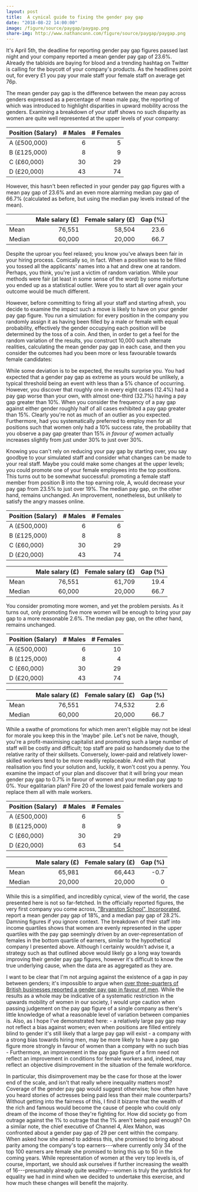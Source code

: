 ```yaml
---
layout: post
title:  A cynical guide to fixing the gender pay gap
date: "2018-08-22 14:00:00"
image: /figure/source/paygap/paygap.png
share-img: http://www.nathancunn.com/figure/source/paygap/paygap.png
---
```



It's April 5th, the deadline for reporting gender pay gap figures passed last night and your company reported a mean gender pay gap of 23.6%. Already the tabloids are baying for blood and a trending hashtag on Twitter is calling for the boycott of your company's products. As the headlines point out, for every £1 you pay your male staff your female staff on average get 76p.

The mean gender pay gap is the difference between the mean pay across genders expressed as a percentage of mean male pay, the reporting of which was introduced to highlight disparities in upward mobility across the genders. Examining a breakdown of your staff shows no such disparity as women are quite well represented at the upper levels of your company:

| Position (Salary)     | # Males | # Females |
| -----------           |-----:| -----:  |
| A (£500,000)     | 6     | 5       |
| B (£125,000)       | 8     | 9       |
| C (£60,000) | 30    | 29      |
| D (£20,000)      | 43    | 74      |


However, this hasn't been reflected in your gender pay gap figures with a mean pay gap of 23.6% and an even more alarming median pay gap of 66.7% (calculated as before, but using the median pay levels instead of the mean).

|       | Male salary (£) | Female salary (£) | Gap (%) |
| ----  | ---:            | ----:             | ---:    |
|Mean   | 76,551          | 58,504            | 23.6    |
|Median | 60,000          | 20,000            | 66.7    |

Despite the uproar you feel relaxed; you know you've always been fair in your hiring process. Comically so, in fact. When a position was to be filled you tossed all the applicants' names into a hat and drew one at random. Perhaps, you think, you're just a victim of random variation. While your methods were fair (at least in some sense of the word) by some misfortune you ended up as a statistical outlier. Were you to start all over again your outcome would be much different.

However, before committing to firing all your staff and starting afresh, you decide to examine the impact such a move is likely to have on your gender pay gap figure. You run a simulation: for every position in the company you randomly assign it as having been filled by a male or female with equal probability, effectively the gender occupying each position will be determined by the toss of a coin. And then, in order to get a feel for the random variation of the results, you construct 10,000 such alternate realities, calculating the mean gender pay gap in each case, and then you consider the outcomes had you been more or less favourable towards female candidates:

<div id='paygapplot'></div>


While some deviation is to be expected, the results surprise you. You had expected that a gender pay gap as extreme as yours would be unlikely, a typical threshold being an event with less than a 5% chance of occurring. However, you discover that roughly one in every eight cases (12.4%) had a pay gap worse than your own, with almost one-third (32.7%) having a pay gap greater than 10%. When you consider the frequency of a pay gap against either gender roughly half of all cases exhibited a pay gap greater than 15%. Clearly you're not as much of an outlier as you expected. Furthermore, had you systematically preferred to employ men for all positions such that women only had a 10% success rate, the probability that you observe a pay gap greater than 15% *in favour of women* actually increases slightly from just under 30% to just over 30%.

Knowing you can't rely on reducing your pay gap by starting over, you say goodbye to your simulated staff and consider what changes can be made to your real staff. Maybe you could make some changes at the upper levels; you could promote one of your female employees into the top positions. This turns out to be somewhat successful: promoting a female staff member from position B into the top earning role, A, would decrease your pay gap from 23.5% to just over 19%. The median pay gap, on the other hand, remains unchanged. An improvement, nonetheless, but unlikely to satisfy the angry masses online.

| Position (Salary)     | # Males | # Females |
| -----------           |-----:| -----:  |
| A (£500,000)     | 6     | 6       |
| B (£125,000)       | 8     | 8       |
| C (£60,000) | 30    | 29      |
| D (£20,000)      | 43    | 74      |



|       | Male salary (£) | Female salary (£) | Gap (%) |
| ----  | ---:            | ----:             | ---:    |
|Mean   | 76,551          | 61,709            | 19.4    |
|Median | 60,000          | 20,000            | 66.7    |



You consider promoting more women, and yet the problem persists. As it turns out, only promoting five more women will be enough to bring your pay gap to a more reasonable 2.6%. The median pay gap, on the other hand, remains unchanged.

| Position (Salary)     | # Males | # Females |
| -----------           |-----:| -----:  |
| A (£500,000)     | 6     | 10       |
| B (£125,000)       | 8     | 4       |
| C (£60,000) | 30    | 29      |
| D (£20,000)      | 43    | 74      |



|       | Male salary (£) | Female salary (£) | Gap (%) |
| ----  | ---:            | ----:             | ---:    |
|Mean   | 76,551          | 74,532            | 2.6     |
|Median | 60,000          | 20,000            | 66.7    |


While a swathe of promotions for which men aren't eligible may not be ideal for morale you keep this in the 'maybe' pile. Let's not be naive, though, you're a profit-maximising capitalist and promoting such a large number of staff will be costly and difficult; top staff are paid so handsomely due to the relative rarity of their skillsets. Conversely, lower-paid and relatively lower-skilled workers tend to be more readily replaceable. And with that realisation you find your solution and, luckily, it won't cost you a penny. You examine the impact of your plan and discover that it will bring your mean gender pay gap to 0.7% in favour of women and your median pay gap to 0%. Your egalitarian plan? Fire 20 of the lowest paid female workers and replace them all with male workers.

| Position (Salary)     | # Males | # Females |
| -----------           |-----:| -----:  |
| A (£500,000)     | 6     | 5       |
| B (£125,000)       | 8     | 9       |
| C (£60,000) | 30    | 29      |
| D (£20,000)      | 63    | 54      |


|       | Male salary (£) | Female salary (£) | Gap (%) |
| ----  | ---:            | ----:             | ---:    |
|Mean   | 65,981          | 66,443            | -0.7    |
|Median | 20,000          | 20,000            | 0       |

While this is a simplified, and incredibly cynical, view of the world, the case presented here is not so far-fetched. In the officially reported figures, the very first company you come across, ["Bryanston School", Incorporated](https://gender-pay-gap.service.gov.uk/viewing/employer-details?e=Z7k4NdWWPkmMySu5kzbpYw%21%21), report a mean gender pay gap of 18%, and a median pay gap of 28.2%. Damning figures if you ignore context. The breakdown of their staff into income quartiles shows that women are evenly represented in the upper quartiles with the pay gap seemingly driven by an over-representation of females in the bottom quartile of earners, similar to the hypothetical company I presented above. Although I certainly wouldn't advise it, a strategy such as that outlined above would likely go a long way towards improving their gender pay gap figures, however it's difficult to know the true underlying cause, when the data are as aggregated as they are.

I want to be clear that I'm not arguing against the existence of a gap in pay between genders; it's impossible to argue when [over three-quarters of British businesses reported a gender pay gap in favour of men](https://www.theguardian.com/news/ng-interactive/2018/apr/05/women-are-paid-less-than-men-heres-how-to-fix-it). While the results as a whole may be indicative of a systematic restriction in the upwards mobility of women in our society, I would urge caution when passing judgement on the pay gap figure of a single company as there's little knowledge of what a reasonable level of variation between companies is. Also, as I hope I've demonstrated here:
    - a relatively large pay gap may not reflect a bias against women; even when positions are filled entirely blind to gender it's still likely that a large pay gap will exist
    - a company with a strong bias towards hiring men, may be more likely to have a pay gap figure more strongly in favour of women than a company with no such bias
    - Furthermore, an improvement in the pay gap figure of a firm need not reflect an improvement in conditions for female workers and, indeed, may reflect an objective disimprovement in the situation of the female workforce.

In particular, this disimprovement may be the case for those at the lower end of the scale, and isn't that really where inequality matters most? Coverage of the gender pay gap would suggest otherwise; how often have you heard stories of actresses being paid less than their male counterparts? Without getting into the fairness of this, I find it bizarre that the wealth of the rich and famous would become the cause of people who could only dream of the income of those they're fighting for. How did society go from outrage against the 1% to outrage that the 1% aren't being paid enough? On a similar note, the chief executive of Channel 4, Alex Mahon, was confronted about a gender pay gap of 29 per cent within the company. When asked how she aimed to address this, she promised to bring about parity among the company's top earners---where currently only 34 of the top 100 earners are female she promised to bring this up to 50 in the coming years. While representation of women at the very top levels is, of course, important, we should ask ourselves if further increasing the wealth of 16---presumably already quite wealthy---women is truly the yardstick for equality we had in mind when we decided to undertake this exercise, and how much these changes will benefit the majority.


<style>
@import url(http://fonts.googleapis.com/css?family=Open+Sans);
@import url(http://fonts.googleapis.com/css?family=Roboto);
.sliderLine{
    stroke-width: 6;
    stroke-linecap: round;
}
.sliderCircle{
    fill: "white"
}
.genText{
    font-family: 'Open Sans';
    font-size: 11pt;
}
.toolTip {
    position: absolute;
    display: none;
    height: auto;
    background: none repeat scroll 0 0 #ACACACCC;
    padding: 14px;
    text-align: left;
    font-family: 'Open Sans', sans-serif;
}


</style>

<script src="//code.jquery.com/jquery.js"></script>
<script type="text/javascript" src="https://d3js.org/d3.v5.min.js"></script>

<script type = "text/javascript">
    // Note: If you're looking through this to help learn D3 note that this is
    // my first attempt at D3 and none of this is likely to be best practice
    // Functions for generating data
    // Fill an array where each of value is repeated each of lens times
function fillArray(value, lens) {
    var arr = [];
    n = lens.reduce(add, 0);
    for (var i = 0; i < n; i++) {
        for(var j = 0; j < lens[i]; j++) {
            arr.push(value[i]);
        }
    }
    return arr;
}
// Need + as a function instead of an operator
function add(a, b) {
    return a + b;
}

// Calculate the paygap for a particular setup
function get_paygap(p, workers, salaries) {
    var nworkers = workers.reduce(add, 0);
    var staffsalary = fillArray(salaries, workers);
    var femalesalary = 0;
    var malesalary = 0;
    var femaleworkers = 0;
    var maleworkers = 0;
    for (var i = 0; i < nworkers; i++) {
        if(Math.random() < p) {
            femalesalary += staffsalary[i];
            femaleworkers += 1;
        } else {
            malesalary += staffsalary[i];
            maleworkers += 1
        }
    };
    // If either gender is unrepresented then give an extreme value
    if (maleworkers == 0 | femaleworkers == 0) {
        out =  1000 * ((- 1) ** (maleworkers == 0));
    } else {
        out = ((malesalary / maleworkers) - (femalesalary / femaleworkers)) / (malesalary / maleworkers) * 100;
    };
    return out;
}

// Replicate the above 'iter' times
function simulateData(p, workers, salaries, nbins) {
    var dataset = Array(nbins).fill(0);
    for (var i = 0; i < iter; i++) {
        var tmp = get_paygap(p, workers, salaries)
        if (tmp > 100) {
            tmp = 100
        } else if (tmp < -150) {
            tmp  = -150
        }
        dataset[i] = tmp;
    };
    var x = d3.scaleLinear().domain([-150, 100]).nice(nbins);
    var histogram = d3.histogram().domain(x.domain()).thresholds(x.ticks(nbins));
    var data = histogram(dataset);
    return data;
}

// Start SVG
// SVG properties
var w = 768;
var h = w / 2;
var margin = [10, 20, 60, 50];
var padding = 2;
var malecol = "#FC7A57";
var femalecol = "#39A9DB";

// Simulation parameters
var nbins = 50;
var iter = 10000; // Approx. 10,000 companies submitted pay gap figs
var p = 0.5;

// Initialise the data
workers = [115, 59, 17, 11];
salaries = [20000, 60000, 125000, 500000];
var dataset = simulateData(p, workers, salaries, nbins);

// Scales for overall plot
// Means we can reference positions on the plot as values in [0, 1]
var x = d3.scaleLinear()
          .domain([0, 1])
          .range([margin[3], w - margin[1]]);
var y = d3.scaleLinear()
          .domain([0, 1])
          .range([h - margin[2], margin[0]]);

// Scales for the main plot
var xScale = d3.scaleLinear()
               .domain([- 150, 105])
               .range([x(0), x(0.75)]);
var yScale = d3.scaleLinear()
               .domain([0, d3.max(dataset, function(d){return d.length / iter * 100}) * 1.05])
               .range([y(0), y(0.95)]);



// Create the SVG plot
var svg_bar = d3.select("#paygapplot")
                .append("svg")
                .attr("width", w)
                .attr("height", h);

// Create axes
var xAxis = d3.axisBottom()
              .scale(xScale);
var yAxis = d3.axisLeft()
              .scale(yScale);
// Create the floating box attached to the bars
var tooltip = d3.select("body").append("div").attr("class", "toolTip");
// Add the main histogram
svg_bar.selectAll(".hist.rect")
       .data(dataset)
       .enter()
       .append("rect")
       .attr("class", "hist rect")
       .attr("x", function(d) {
           return xScale(d.x0);
       })
       .attr("y", function(d) {
           return yScale(d.length / iter * 100);
       })
       .attr("width", (w * .75) / nbins - padding)
       .attr("height", function(d) {
           return h - margin[2] - yScale(d.length / iter * 100);
       })
       .attr("fill", barColours)
       .on("mousemove", function(d, i) {
           out = 0
           if(i >= 31) {
               for(var j = i; j <= nbins; j++) {
                   out += dataset[j].length / iter * 100;
               }
               tooltipText = Math.round(out * 100) /100 + "% of cases had a gender pay gap ≥ " + (i * 5 - 150) + "% favouring men"
           } else if(i <= 28) {
               for(var j = 0; j <= i; j++) {
                   out += dataset[j].length / iter * 100;
               }
               tooltipText = Math.round(out * 100) /100 + "% of cases had a gender pay gap ≥ " + (145 - i * 5) + "% favouring women"
           } else {
               out = (dataset[29].length + dataset[30].length) / iter * 100
               tooltipText = Math.round(out * 100) /100 + "% of cases had a gender pay gap within ±5%"
           }
           console.log(d3.event.pageY)
           tooltip
           .style("left", (d3.event.pageX + 10) + "px")
           .style("top", (d3.event.pageY + 50) + "px")
           .style("display", "inline-block")
           .html(tooltipText);
       })
       .on("mouseout", function(d){ tooltip.style("display", "none");});

// Function that colours the histogram bars according to x value
function barColours(d, i) {
    if (d.x0 < -5) {
        return femalecol;
    } else if (d.x0 > 0) {
        return malecol;
    } else {
        return "#ACACAC";
    }
}


// Add in the slider for selecting gender
var sliderStart = w * 0.775;
var sliderEnd = w * 0.925;
var maxSalary = 500000;
var maxWorkers = 200;

function sliderDrag() {
    var newX = d3.mouse(this)[0];
    if (newX < sliderStart) {
        newX = sliderStart;
    } else if (newX > sliderEnd) {
        newX = sliderEnd;
    }
    p = (newX - sliderStart) / (sliderEnd - sliderStart) * 100;
    sliderCircle.attr("cx", newX);
    sliderText.text("Female applicants: " + Math.round(p) + "%");
}

function updatePlot() {
    // Could definitely do this better
    var p = (d3.select(".sliderCircle").attr("cx") - sliderStart) / (sliderEnd - sliderStart);
    for(i = 0; i < 4; i++) {
        workers[i] = Math.round(workers2[i].value * maxWorkers)
        salaries[i] = Math.round(salaries2[i].value * maxSalary)
    }
    dataset = simulateData(p, workers, salaries, nbins);
    yScale.domain([0, d3.max(dataset, function(d) {return d.length / iter * 100}) * 1.05]);
    svg_bar.selectAll(".hist.rect")
           .data(dataset)
           .transition()
           .delay(function(d, i) {
               return i * 10
           })
           .attr("y", function(d) {
               return yScale(d.length / iter * 100);
           })
           .attr("height", function(d) {
               return h - margin[2] - yScale(d.length / iter * 100);
           })
           .attr("fill", barColours)
           .attr("x", function(d) {return xScale(d.x0)});
    svg_bar.select(".y.axis").call(yAxis);
}

var drag = d3.drag()
             .on("drag", sliderDrag)
             .on("start", sliderDrag)
             .on("end", updatePlot);

function barDrag() {
      newWidth = d3.mouse(this)[0] - d3.select(this).attr("x");
      if (newWidth > maxWidth) {
          newWidth = maxWidth;
      } else if (newWidth < 0) {
          newWidth = 0;
      }
      d3.select(this)
        .attr("width", newWidth)
        .datum().value = (newWidth / maxWidth);

     workerLabs.attr("x", function(d){ return(sliderStart + maxWidth * 0.15 + d.value * maxWidth)})
     workerLabs.text(function(d) { return(Math.round(d.value * 200))})
     salaryLabs.attr("x", function(d){ return(sliderStart + maxWidth * 0.15 + d.value * maxWidth)})
     salaryLabs.text(function(d) { return("£" + Math.round(d.value * 500) + "k")})
}


var barScale = d3.drag()
               .on("drag", barDrag)
               .on("start", barDrag)
               .on("end", updatePlot);

maxWidth = (sliderEnd -  sliderStart) * 0.8;

// Scales for the workers plot
var xW = d3.scaleLinear()
           .domain([0, 200])
           .range([sliderStart + (maxWidth) / 20, sliderEnd - (maxWidth) / 20]);
var yW = d3.scaleBand()
           .domain([0, 1, 2, 3])
           .range([y(0.65), y(0.45)])

// Create draggable bars for inputting
var workerheight = h / 25.6;

var workers2 = [{position: "A", value: 11 / maxWorkers},
                {position: "B", value: 17 / maxWorkers},
                {position: "C", value: 59 / maxWorkers},
                {position: "D", value: 115 / maxWorkers}];


var workerBars =  svg_bar.selectAll(".worker")
                         .data(workers2)
                         .enter().append("rect")
                         .attr("class", "worker")
                         .attr("y", function(d, i) {return(yW(i))})
                         .attr("x", sliderStart + maxWidth * 0.1 )
                         .attr("width", function(d, i) {return(d.value * maxWidth)})
                         .attr("height", workerheight)
                         .attr("fill", malecol)
                         .call(barScale);

var workerAxes = svg_bar.selectAll("workeraxes")
                        .data(workers2)
                        .enter().append("text")
                        .attr("class", "workeraxes")
                        .text(function(d){ return d.position})
                        .attr("x", xW(- 15))
                        .attr("y", function(d, i){ return yW(i) + y(0.99)})
                        .attr("fill", malecol)
                        .attr("text-anchor", "right")
                        .attr("font-family", "sans-serif")
                        .attr("font-size", "12px")
                        .attr("pointer-events", "none");

var workerLabs = svg_bar.selectAll("workerLabs")
                        .data(workers2)
                        .enter()
                        .append("text")
                        .attr("class", "workerlabs")
                        .attr("x", function(d){ return(sliderStart + maxWidth * 0.15 + d.value * maxWidth) })
                        .attr("y", function(d, i) {return yW(i) + workerheight * 0.75})
                        .text(function(d) { return Math.round(d.value * 200)})
                        .attr("fill", malecol)
                        .attr("text-anchor", "left")
                        .attr("font-family", "sans-serif")
                        .attr("font-size", "12px")
                        .attr("pointer-events", "none");
var workersText = svg_bar.append("text")
                         .text("No. of workers")
                         .attr("x", xW(100))
                         .attr("y", yW(0) - y(0.99))
                         .attr("class", "genText")
                         .attr("text-anchor", "middle")
                         .attr("font-size", "12px")

// Add draggable bars for changing salary levels
var salaries2 = [{position: "A", value: 500000 / maxSalary},
                 {position: "B", value: 125000 / maxSalary},
                 {position: "C", value: 60000 / maxSalary},
                 {position: "D", value: 20000 / maxSalary}];

var salaryBar = svg_bar.selectAll(".salary.bars")
                       .data(salaries2)
                       .enter()
                       .append("rect")
                       .attr("class", "salary bars")
                       .attr("y", function(d, i) {return(yW(i) + y(0.66))})
                       .attr("x", sliderStart + maxWidth * 0.1)
                       .attr("width", function(d, i) {return(d.value * maxWidth)})
                       .attr("height", workerheight)
                       .attr("fill", femalecol)
                       .call(barScale);

var salaryLabs = svg_bar.selectAll(salaryLabs)
                        .data(salaries2)
                        .enter()
                        .append("text")
                        .attr("class", "salarylabs")
                        .attr("x", function(d){ return(sliderStart + maxWidth * 0.15 + d.value * maxWidth) })
                        .attr("y", function(d, i) {return yW(i) + y(0.66) + workerheight * 0.75})
                        .text(function(d) { return "£" + Math.round(d.value * 500) + "k"})
                        .attr("fill", femalecol)
                        .attr("text-anchor", "left")
                        .attr("font-family", "sans-serif")
                        .attr("font-size", "12px")
                        .attr("pointer-events", "none");

var salariesText = svg_bar.append("text")
                       .text("Salaries")
                       .attr("x", xW(100))
                       .attr("y", yW(0) - y(0.99) + y(0.66))
                       .attr("class", "genText")
                       .attr("text-anchor", "middle")
                       .attr("font-size", "12px");

var salaryAxes = svg_bar.selectAll("salaryaxes")
                        .data(workers2)
                        .enter().append("text")
                        .attr("class", "salaryaxes")
                        .text(function(d){ return d.position})
                        .attr("x", xW(- 15))
                        .attr("y", function(d, i){ return yW(i) + y(0.66) + y(0.99)})
                        .attr("fill", femalecol)
                        .attr("text-anchor", "right")
                        .attr("font-family", "sans-serif")
                        .attr("font-size", "12px")
                        .attr("pointer-events", "none");

// The slider for selecting gender proportions
var sliderLine = svg_bar.append("line")
                        .attr("x1", sliderStart)
                        .attr("x2", sliderEnd)
                        .attr("y1", h * 0.18)
                        .attr("y2", h * 0.18)
                        .attr("stroke", femalecol)
                        .attr("class", "sliderLine")
                        .call(drag);

var sliderCircle = svg_bar.append("circle")
                          .attr("cx", xW(100))
                          .attr("cy", h * 0.18)
                          .attr("r", 7)
                          .attr("fill", malecol)
                          .attr("stroke", "#000000")
                          .attr("class", "sliderCircle")
                          .call(drag);

var sliderText = svg_bar.append("text")
                        .text("Female applicants : 50%")
                        .attr("x", xW(100))
                        .attr("y", h * 0.18 - y(0.99))
                        .attr("class", "genText")
                        .attr("text-anchor", "middle")
                        .attr("font-size", "12px")
                        .call(drag);




// Add attribution
svg_bar.append("text")
       .attr("x", margin[1])
       .attr("y", h)
       .attr("text-anchor", "right")
       .attr("class", "genText")
       .attr("fill", "#ACACAC")
       .attr("font-family", "Open Sans")
       .text("Source: www.nathancunn.com (@nathcun)");

// Add title
svg_bar.append("text")
       .attr("x", xScale(-145))
       .attr("y", y(1) + 10)
       .attr("text-anchor", "right")
       .attr("fill", "#888888")
        .attr("font-family", "Roboto")
        .attr("font-size", "22px")
        .attr("font-weight", "bold")
        .text("How likely is a pay gap to occur?");

svg_bar.append("g")
       .attr("class", "x axis")
       .call(xAxis)
       .attr("transform", "translate(0," + (h - margin[2]) + ")");
svg_bar.append("g")
       .attr("class", "y axis")
       .call(yAxis)
       .attr("transform", "translate(" + margin[3] + ", 0)")

// text label for the x axis
svg_bar.append("text")
       .text("→ % pay gap (favouring men)")
       .attr("text-anchor", "start")
       .attr("x", xScale(0))
       .attr("y", h - margin[2] / 2.5)
       .attr("class", "genText")
       .attr("fill", malecol);
svg_bar.append("text")
      .text("% pay gap (favouring women)←")
      .attr("text-anchor", "end")
      .attr("x", xScale(0))
      .attr("y", h - margin[2] / 2.5)
      .attr("class", "genText")
      .attr("fill", femalecol);
// text label for y axis
svg_bar.append("text")
       .attr("transform", "rotate(-90)")
       .attr("y", margin[3] / 10)
       .attr("x",0 - (h - margin[0] - margin[2]) / 2)
       .attr("dy", "1em")
       .attr("class", "genText")
       .style("text-anchor", "middle")
       .text("Frequency (%)");
    </script>
